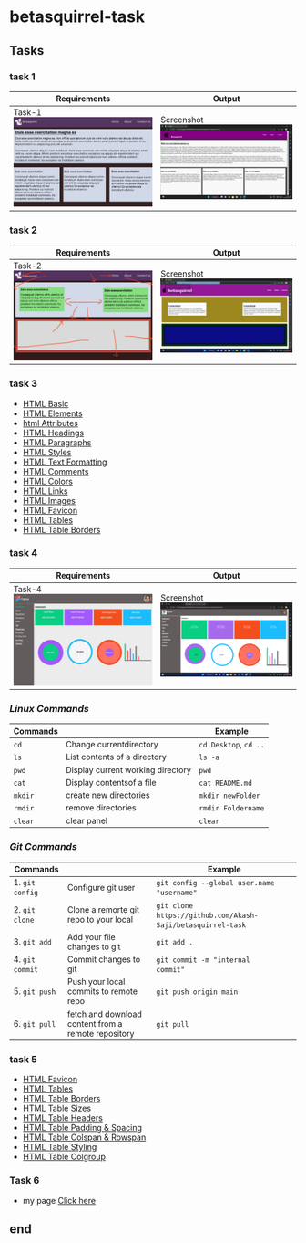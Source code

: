 # betasquirrel-task

## Tasks

### **task 1**

| Requirements                             | Output                                                  |
| ---------------------------------------- | ------------------------------------------------------- |
| Task-1 ![Task 1](task1/images/image.jpg)  | Screenshot ![Screenshot](task-1/images/Screenshot.png)  |

### **task 2**

| Requirements                            | Output                                                  |
| --------------------------------------- | ------------------------------------------------------- |
| Task-2 ![Task 2](task2/images/images.jpg)  | Screenshot ![Screenshot](task-2/images/Screenshot.png)  |

### **task 3**

- [HTML Basic](https://www.w3schools.com/html/default.asp)
- [HTML Elements](https://www.w3schools.com/html/html_basic.asp)
- [html Attributes](https://www.w3schools.com/html/html_attributes.asp)
- [HTML Headings](https://www.w3schools.com/html/html_headings.asp)
- [HTML Paragraphs](https://www.w3schools.com/html/html_paragraphs.asp)
- [HTML Styles](https://www.w3schools.com/html/html_styles.asp)
- [HTML Text Formatting](https://www.w3schools.com/html/html_formatting.asp)
- [HTML Comments](https://www.w3schools.com/html/html_comments.asp)
- [HTML Colors](https://www.w3schools.com/html/html_colors.asp)
- [HTML Links](https://www.w3schools.com/html/html_links.asp)
- [HTML Images](https://www.w3schools.com/html/html_images.asp)
- [HTML Favicon](https://www.w3schools.com/html/html_favicon.asp)
- [HTML Tables](https://www.w3schools.com/html/html_tables.asp)
- [HTML Table Borders](https://www.w3schools.com/html/html_table_borders.asp)

### **task 4**

| Requirements                              | Output                                           |
| ----------------------------------------- | ------------------------------------------------ |
| Task-4 ![Task 4](task-4/images/images.jpg)  | Screenshot ![Screenshot](task-4/images/Screenshot.png)  |

### _Linux Commands_

| Commands |                                   | Example               |
| -------- | --------------------------------- | --------------------- |
| `cd`     | Change currentdirectory           | `cd Desktop`, `cd ..` |
| `ls`     | List contents of a directory      | `ls -a`               |
| `pwd`    | Display current working directory | `pwd`                 |
| `cat`    | Display contentsof a file         | `cat README.md`       |
| `mkdir`  | create new directories            | `mkdir newFolder`     |
| `rmdir`  | remove directories                | `rmdir Foldername`    |
| `clear`  | clear panel                       | `clear`               |

### _Git Commands_

| Commands        |                                                     | Example                                                     |
| --------------- | --------------------------------------------------- | ----------------------------------------------------------- |
| 1. `git config` | Configure git user                                  | `git config --global user.name "username"`                  |
| 2. `git clone`  | Clone a remorte git repo to your local              | `git clone https://github.com/Akash-Saji/betasquirrel-task` |
| 3. `git add`    | Add your file changes to git                        | `git add .`                                                 |
| 4. `git commit` | Commit changes to git                               | `git commit -m "internal    commit"`                        |
| 5. `git push`   | Push your local commits to remote repo              | `git push origin main`                                      |
| 6. `git pull`   | fetch and download content from a remote repository | `git pull`                                                  |

### **task 5**

- [HTML Favicon](https://www.w3schools.com/html/html_favicon.asp)
- [HTML Tables](https://www.w3schools.com/html/html_tables.asp)
- [HTML Table Borders](https://www.w3schools.com/html/html_table_borders.asp)
- [HTML Table Sizes](https://www.w3schools.com/html/html_table_sizes.asp)
- [HTML Table Headers](https://www.w3schools.com/html/html_table_headers.asp)
- [HTML Table Padding & Spacing](https://www.w3schools.com/html/html_table_padding_spacing.asp)
- [HTML Table Colspan & Rowspan](https://www.w3schools.com/html/html_table_colspan_rowspan.asp)
- [HTML Table Styling](https://www.w3schools.com/html/html_table_styling.asp)
- [HTML Table Colgroup](https://www.w3schools.com/html/html_table_colgroup.asp)

### **Task 6**

- my page [Click here](https://akhilpa1.github.io/betasquirrel-tasks/)

## end

